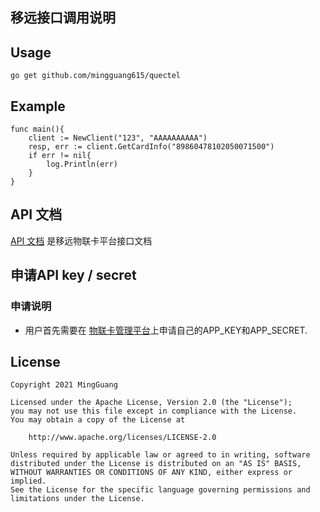 ## 移远接口调用说明

## Usage

```
go get github.com/mingguang615/quectel
```

## Example

```
func main(){
    client := NewClient("123", "AAAAAAAAAA")
    resp, err := client.GetCardInfo("89860478102050071500")
    if err != nil{
        log.Println(err)
    }
}
```

## API 文档

[API 文档](https://iot.quectel.com/connect_api_doc.html#singleCardRestore) 是移远物联卡平台接口文档

## 申请API key / secret
### 申请说明
- 用户首先需要在 [物联卡管理平台](https://iot.quectel.com)上申请自己的APP_KEY和APP_SECRET.

## License

```
Copyright 2021 MingGuang

Licensed under the Apache License, Version 2.0 (the "License");
you may not use this file except in compliance with the License.
You may obtain a copy of the License at

    http://www.apache.org/licenses/LICENSE-2.0

Unless required by applicable law or agreed to in writing, software
distributed under the License is distributed on an "AS IS" BASIS,
WITHOUT WARRANTIES OR CONDITIONS OF ANY KIND, either express or implied.
See the License for the specific language governing permissions and
limitations under the License.
```